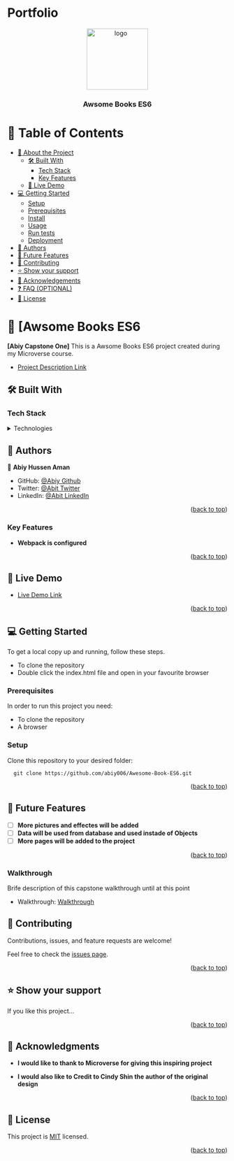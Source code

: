 # Portfolio
<a name="readme-top"></a>

<div align="center">
  <img src="Images\html_css.png" alt="logo" width="140"  height="auto" />
  <br/>

  <h3><b>Awsome Books ES6</b></h3>

</div>

<!-- TABLE OF CONTENTS -->

# 📗 Table of Contents

- [📖 About the Project](#about-project)
  - [🛠 Built With](#built-with)
    - [Tech Stack](#tech-stack)
    - [Key Features](#key-features)
  - [🚀 Live Demo](#live-demo)
- [💻 Getting Started](#getting-started)
  - [Setup](#setup)
  - [Prerequisites](#prerequisites)
  - [Install](#install)
  - [Usage](#usage)
  - [Run tests](#run-tests)
  - [Deployment](#triangular_flag_on_post-deployment)
- [👥 Authors](#authors)
- [🔭 Future Features](#future-features)
- [🤝 Contributing](#contributing)
- [⭐️ Show your support](#support)
- [🙏 Acknowledgements](#acknowledgements)
- [❓ FAQ (OPTIONAL)](#faq)
- [📝 License](#license)

<!-- PROJECT DESCRIPTION -->

# 📖 [Awsome Books ES6 <a name="about-project"></a>

**[Abiy Capstone One]** This is a Awsome Books ES6 project created during my Microverse course. 

- [Project Description Link](#)

## 🛠 Built With <a name="built-with"></a>

### Tech Stack <a name="tech-stack"></a>

<details>
  <summary>Technologies</summary>
  <ul>
    <li><a href="https://developer.mozilla.org/en-US/docs/Web/CSS">CSS</a></li>
    <li><a href="https://developer.mozilla.org/en-US/docs/Web/Javascript">Javascript</a></li>
    <li><a href="https://dart.dev/tools/linter-rules">LINTERS</a></li>
  </ul>
</details>

<!-- AUTHORS -->

## 👥 Authors <a name="authors"></a>

👤 **Abiy Hussen Aman**

- GitHub: [@Abiy Github](https://github.com/abiy006)
- Twitter: [@Abit Twitter](https://twitter.com/Abiy62463489)
- LinkedIn: [@Abit LinkedIn](https://www.linkedin.com/in/abiy-hussen-aman-194587183/)

<p align="right">(<a href="#readme-top">back to top</a>)</p>

<!-- Features -->

### Key Features <a name="key-features"></a>

- **Webpack is configured**

<p align="right">(<a href="#readme-top">back to top</a>)</p>

<!-- LIVE DEMO -->

## 🚀 Live Demo <a name="live-demo"></a>

- [Live Demo Link](#)

<p align="right">(<a href="#readme-top">back to top</a>)</p>

<!-- GETTING STARTED -->

## 💻 Getting Started <a name="getting-started"></a>

To get a local copy up and running, follow these steps.

* To clone the repository
* Double click the index.html file and open in your favourite browser

### Prerequisites

In order to run this project you need:

* To clone the repository
* A browser

### Setup

Clone this repository to your desired folder:

```
  git clone https://github.com/abiy006/Awesome-Book-ES6.git
```
<p align="right">(<a href="#readme-top">back to top</a>)</p>

<!-- FUTURE FEATURES -->

## 🔭 Future Features <a name="future-features"></a>

- [ ] **More pictures and effectes will be added**
- [ ] **Data will be used from database and used instade of Objects**
- [ ] **More pages will be added to the project**

<p align="right">(<a href="#readme-top">back to top</a>)</p>

### Walkthrough

Brife description of this capstone walkthrough until at this point

- Walkthrough: [ Walkthrough](https://www.loom.com/share/fb12380aa2964c4f9641a18f9aea6c19)

<!-- CONTRIBUTING -->

## 🤝 Contributing <a name="contributing"></a>

Contributions, issues, and feature requests are welcome!

Feel free to check the [issues page](../../issues/).

<p align="right">(<a href="#readme-top">back to top</a>)</p>

<!-- SUPPORT -->

## ⭐️ Show your support <a name="support"></a>

If you like this project...

<p align="right">(<a href="#readme-top">back to top</a>)</p>

<!-- ACKNOWLEDGEMENTS -->

## 🙏 Acknowledgments <a name="acknowledgements"></a>

- **I would like to thank to Microverse for giving this inspiring project**

- **I would also like to Credit to Cindy Shin the author of the original design**

<p align="right">(<a href="#readme-top">back to top</a>)</p>

<!-- LICENSE -->

## 📝 License <a name="license"></a>

This project is [MIT](./LICENSE.md) licensed.

<p align="right">(<a href="#readme-top">back to top</a>)</p>
